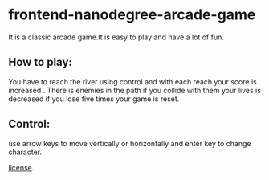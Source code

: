 frontend-nanodegree-arcade-game
===============================
It is a classic arcade game.It is easy to play and have a lot of fun.

## How to play:
You have to reach the river using control and with each reach your score is increased . There is enemies in the path if you collide with them your lives is decreased if you lose five times your game is reset.

## Control:
use arrow keys to move vertically or horizontally and enter key to change character.

[license](https://github.com/parveshgarg24/classic-aracle-game/blob/master/LICENSE.txt).
